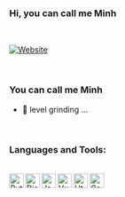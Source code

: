 ### Hi, you can call me **Minh**

<br/>

[![Website](https://img.shields.io/website?label=MINHDQ1998.GITHUB.IO/PORFOLIO/&style=for-the-badge&url=https%3A%2F%2Fcodestackr.com)](https://minhdq1998.github.io/portfolio/)

<br/>



### You can call me **Minh**

- 🧗 level grinding ...

<br/>

### Languages and Tools:

<br/>
<img align="left" alt="Python" width="26px" src="https://minhdq1998.github.io/portfolio/img/python.584dac60.svg" />
<img align="left" alt="Django" width="26px" src="https://minhdq1998.github.io/portfolio/img/djangopixel.70ccc173.svg" />
<img align="left" alt="Javascript" width="26px" src="https://minhdq1998.github.io/portfolio/img/javascriptpixel.12a49a33.svg" />
<img align="left" alt="Vue" width="26px" src="https://minhdq1998.github.io/portfolio/img/vuepixel.7bf6f45b.svg" />
<img align="left" alt="Html" width="26px" src="https://minhdq1998.github.io/portfolio/img/html18.555f23ba.svg" />
<img align="left" alt="Css" width="26px" src="https://minhdq1998.github.io/portfolio/img/css18.0582a3e4.svg" />